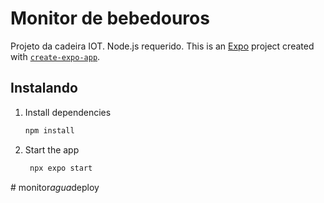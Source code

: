 # Monitor de bebedouros

Projeto da cadeira IOT. Node.js requerido. This is an [Expo](https://expo.dev) project created with [`create-expo-app`](https://www.npmjs.com/package/create-expo-app).

## Instalando

1. Install dependencies

   ```bash
   npm install
   ```

2. Start the app

   ```bash
    npx expo start
   ```

#   m o n i t o r _ a g u a _ d e p l o y  
 